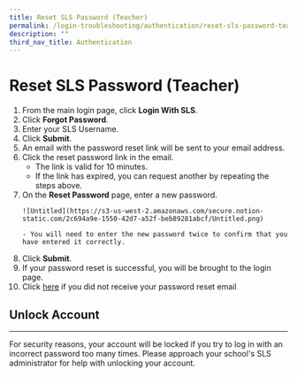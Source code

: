 ```yaml
---
title: Reset SLS Password (Teacher)
permalink: /login-troubleshooting/authentication/reset-sls-password-teacher/
description: ""
third_nav_title: Authentication
---
```

<h1 id="reset-sls-password-teacher-">Reset SLS Password (Teacher)</h1>
<ol>
<li>From the main login page, click <strong>Login With SLS</strong>. </li>
<li>Click <strong>Forgot Password</strong>.</li>
<li>Enter your SLS Username.</li>
<li>Click <strong>Submit</strong>.</li>
<li>An email with the password reset link will be sent to your email address.</li>
<li>Click the reset password link in the email.<ul>
<li>The link is valid for 10 minutes.</li>
<li>If the link has expired, you can request another by repeating the steps above.</li>
</ul>
</li>
<li>On the <strong>Reset Password</strong> page, enter a new password.</li>

<pre><code>![<span class="hljs-string">Untitled</span>](<span class="hljs-link">https://s3-us-west-2.amazonaws.com/secure.notion-static.com/2c694a9e-1550-42d7-a52f-beb89281abcf/Untitled.png</span>)

<span class="hljs-bullet">- </span>You will need to enter the new password twice to confirm that you have entered it correctly.
</code></pre>
<li>Click <strong>Submit</strong>.</li>
<li>If your password reset is successful, you will be brought to the login page.</li>
<li>Click <a target="_blank" href="/login-troubleshooting/authentication/password-reset-email/">here</a> if you did not receive your password reset email</li>
</ol>
<h2 id="-unlock-account-">Unlock Account</h2>
<hr>
<p>For security reasons, your account will be locked if you try to log in with an incorrect password too many times. Please approach your school's SLS administrator for help with unlocking your account.</p>